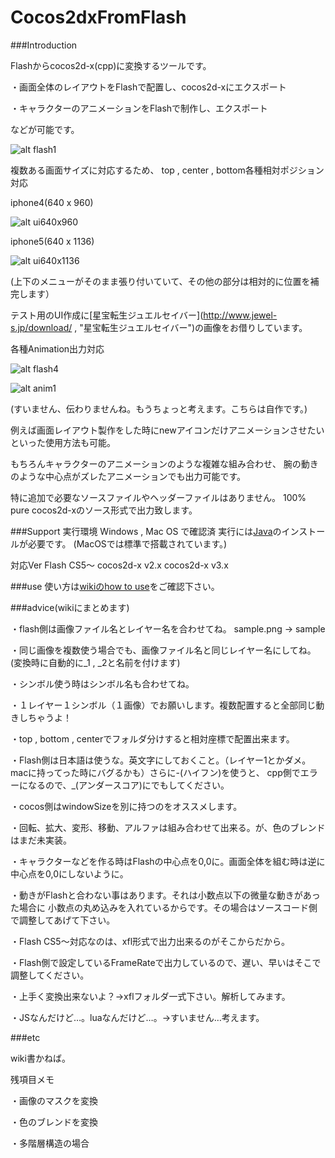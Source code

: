 Cocos2dxFromFlash
=================

###Introduction

Flashからcocos2d-x(cpp)に変換するツールです。

・画面全体のレイアウトをFlashで配置し、cocos2d-xにエクスポート

・キャラクターのアニメーションをFlashで制作し、エクスポート

などが可能です。

![alt flash1](https://raw.githubusercontent.com/jake1256/Cocos2dxFromFlash/master/img/sample/flash1.png)

複数ある画面サイズに対応するため、
top , center , bottom各種相対ポジション対応

iphone4(640 x 960)

![alt ui640x960](https://raw.githubusercontent.com/jake1256/Cocos2dxFromFlash/master/img/sample/iOS1.png)

iphone5(640 x 1136)

![alt ui640x1136](https://raw.githubusercontent.com/jake1256/Cocos2dxFromFlash/master/img/sample/iOS2.png)

(上下のメニューがそのまま張り付いていて、その他の部分は相対的に位置を補完します）

テスト用のUI作成に[星宝転生ジュエルセイバー](http://www.jewel-s.jp/download/ , "星宝転生ジュエルセイバー")の画像をお借りしています。

各種Animation出力対応

![alt flash4](https://raw.githubusercontent.com/jake1256/Cocos2dxFromFlash/master/img/sample/flash4.png)

![alt anim1](https://raw.githubusercontent.com/jake1256/Cocos2dxFromFlash/master/img/sample/anim1.png)

(すいません、伝わりませんね。もうちょっと考えます。こちらは自作です。)

例えば画面レイアウト製作をした時にnewアイコンだけアニメーションさせたい
といった使用方法も可能。

もちろんキャラクターのアニメーションのような複雑な組み合わせ、
腕の動きのような中心点がズレたアニメーションでも出力可能です。

特に追加で必要なソースファイルやヘッダーファイルはありません。
100% pure cocos2d-xのソース形式で出力致します。

###Support
実行環境
Windows , Mac OS で確認済
実行には[Java](http://java.com/ja/download/)のインストールが必要です。
(MacOSでは標準で搭載されています。)

対応Ver
Flash CS5〜
cocos2d-x v2.x
cocos2d-x v3.x

###use
使い方は[wikiのhow to use](https://github.com/jake1256/Cocos2dxFromFlash/wiki#how-to-use)をご確認下さい。

###advice(wikiにまとめます)


・flash側は画像ファイル名とレイヤー名を合わせてね。
sample.png → sample

・同じ画像を複数使う場合でも、画像ファイル名と同じレイヤー名にしてね。
(変換時に自動的に_1 , _2と名前を付けます)

・シンボル使う時はシンボル名も合わせてね。

・１レイヤー１シンボル（１画像）でお願いします。複数配置すると全部同じ動きしちゃうよ！

・top , bottom , centerでフォルダ分けすると相対座標で配置出来ます。

・Flash側は日本語は使うな。英文字にしておくこと。（レイヤー1とかダメ。macに持ってった時にバグるかも）さらに-(ハイフン)を使うと、
cpp側でエラーになるので、_(アンダースコア)にでもしてください。

・cocos側はwindowSizeを別に持つのをオススメします。

・回転、拡大、変形、移動、アルファは組み合わせて出来る。が、色のブレンドはまだ未実装。

・キャラクターなどを作る時はFlashの中心点を0,0に。画面全体を組む時は逆に中心点を0,0にしないように。

・動きがFlashと合わない事はあります。それは小数点以下の微量な動きがあった場合に
小数点の丸め込みを入れているからです。その場合はソースコード側で調整してあげて下さい。

・Flash CS5～対応なのは、xfl形式で出力出来るのがそこからだから。

・Flash側で設定しているFrameRateで出力しているので、遅い、早いはそこで調整してください。

・上手く変換出来ないよ？→xflフォルダ一式下さい。解析してみます。

・JSなんだけど…。luaなんだけど…。→すいません…考えます。

###etc

wiki書かねば。

残項目メモ

・画像のマスクを変換

・色のブレンドを変換

・多階層構造の場合

